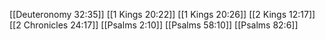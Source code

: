 [[Deuteronomy 32:35]]
[[1 Kings 20:22]]
[[1 Kings 20:26]]
[[2 Kings 12:17]]
[[2 Chronicles 24:17]]
[[Psalms 2:10]]
[[Psalms 58:10]]
[[Psalms 82:6]]
